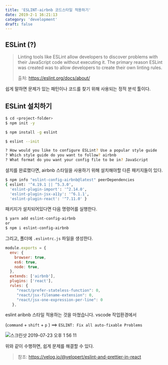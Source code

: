 ```yaml
---
title: 'ESLINT-airbnb 코드스타일 적용하기'
date: 2019-2-1 16:21:13
category: 'development'
draft: false
---
```




## ESLint (?)

> Linting tools like ESLint allow developers to discover problems with their JavaScript code without executing it. The primary reason ESLint was created was to allow developers to create their own linting rules.
>
> 출처: <https://eslint.org/docs/about/>

쉽게 말하면 문제가 있는 패턴이나 코드를 찾기 위해 사용되는 정적 분석 툴이다. 



## ESLint 설치하기

```bash
$ cd <project-folder>
$ npm init -y

$ npm install -g eslint
```

```bash
$ eslint --init

? How would you like to configure ESLint? Use a popular style guide
? Which style guide do you want to follow? airbnb
? What format do you want your config file to be in? JavaScript
```



설치를 완료했다면, airbnb 스타일을 사용하기 위해 설치해야할 다른 패키지들이 있다.

```bash
$ npm info "eslint-config-airbnb@latest" peerDependencies
{ eslint: '^4.19.1 || ^5.3.0',
  'eslint-plugin-import': '^2.14.0',
  'eslint-plugin-jsx-a11y': '^6.1.1',
  'eslint-plugin-react': '^7.11.0' }
```



패키지가 설치되어있다면 다음 명령어를 실행한다.

```bash
$ yarn add eslint-config-airbnb
or
$ npm i eslint-config-airbnb
```



그리고, 폴더에 `.eslintrc.js` 파일을 생성한다.

```js
module.exports = {
  env: {
    browser: true,
    es6: true,
    node: true,
  },
  extends: ['airbnb'],
  plugins: ['react'],
  rules: {
     "react/prefer-stateless-function": 0,
     "react/jsx-filename-extension": 0,
     "react/jsx-one-expression-per-line": 0
   },
```



eslint aribnb 스타일 적용하는 것을 마쳤습니다. vscode 작업환경에서 

(`command` + `shift` + `p` ) ==> `ESLINT: Fix all auto-fixable Problems` 

![스크린샷 2019-07-23 오후 1 56 11](https://user-images.githubusercontent.com/36187948/61683926-6aaa9b00-ad52-11e9-8305-341c99484394.png)

위와 같이 수행하면, 쉽게 문제를 해결할 수 있다.



> 참조: <https://velog.io/@velopert/eslint-and-prettier-in-react>
